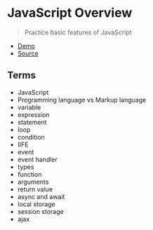# JavaScript Overview

> Practice basic features of JavaScript

- [Demo](https://profcase.github.io/javascript-overview/)
- [Source](https://denisecase.github.io/javascript-overview/)

## Terms

- JavaScript
- Programming language vs Markup language
- variable
- expression
- statement
- loop
- condition
- IIFE
- event
- event handler
- types
- function
- arguments
- return value
- async and await
- local storage
- session storage
- ajax
